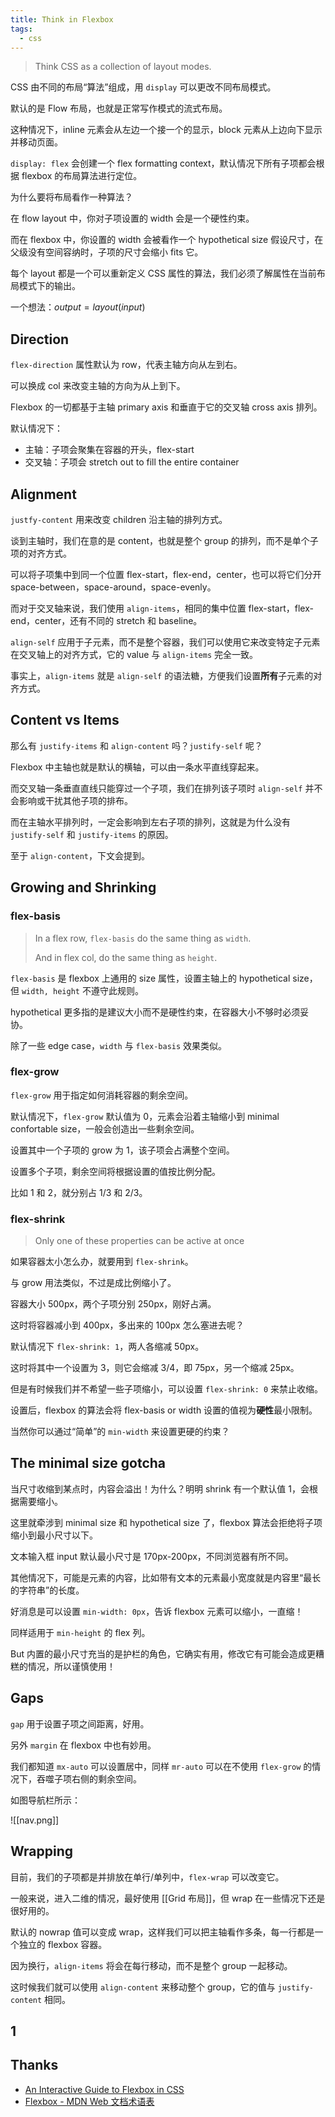 ```yaml
---
title: Think in Flexbox
tags:
  - css
---
```



> Think CSS as a collection of layout modes.

CSS 由不同的布局“算法”组成，用 `display` 可以更改不同布局模式。

默认的是 Flow 布局，也就是正常写作模式的流式布局。

这种情况下，inline 元素会从左边一个接一个的显示，block 元素从上边向下显示并移动页面。

`display: flex` 会创建一个 flex formatting context，默认情况下所有子项都会根据 flexbox 的布局算法进行定位。

为什么要将布局看作一种算法？

在 flow layout 中，你对子项设置的 width 会是一个硬性约束。

而在 flexbox 中，你设置的 width 会被看作一个 hypothetical size 假设尺寸，在父级没有空间容纳时，子项的尺寸会缩小 fits 它。

每个 layout 都是一个可以重新定义 CSS 属性的算法，我们必须了解属性在当前布局模式下的输出。

一个想法：$output = layout(input)$

## Direction

`flex-direction` 属性默认为 row，代表主轴方向从左到右。

可以换成 col 来改变主轴的方向为从上到下。

Flexbox 的一切都基于主轴 primary axis 和垂直于它的交叉轴 cross axis 排列。

默认情况下：

- 主轴：子项会聚集在容器的开头，flex-start
- 交叉轴：子项会 stretch out to fill the entire container

## Alignment

`justfy-content` 用来改变 children 沿主轴的排列方式。

谈到主轴时，我们在意的是 content，也就是整个 group 的排列，而不是单个子项的对齐方式。

可以将子项集中到同一个位置 flex-start，flex-end，center，也可以将它们分开 space-between，space-around，space-evenly。

而对于交叉轴来说，我们使用 `align-items`，相同的集中位置 flex-start，flex-end，center，还有不同的 stretch 和 baseline。

`align-self` 应用于子元素，而不是整个容器，我们可以使用它来改变特定子元素在交叉轴上的对齐方式，它的 value 与 `align-items` 完全一致。

事实上，`align-items` 就是 `align-self` 的语法糖，方便我们设置**所有**子元素的对齐方式。

## Content vs Items

那么有 `justify-items` 和 `align-content` 吗？`justify-self` 呢？

Flexbox 中主轴也就是默认的横轴，可以由一条水平直线穿起来。

而交叉轴一条垂直直线只能穿过一个子项，我们在排列该子项时 `align-self` 并不会影响或干扰其他子项的排布。

而在主轴水平排列时，一定会影响到左右子项的排列，这就是为什么没有 `justify-self` 和 `justify-items` 的原因。

至于 `align-content`，下文会提到。


## Growing and Shrinking

### flex-basis

> In a flex row, `flex-basis` do the same thing as `width`.
> 
> And in flex col, do the same thing as `height`.

`flex-basis` 是 flexbox 上通用的 size 属性，设置主轴上的 hypothetical size，但 `width, height` 不遵守此规则。

hypothetical 更多指的是建议大小而不是硬性约束，在容器大小不够时必须妥协。

除了一些 edge case，`width` 与 `flex-basis` 效果类似。

### flex-grow

`flex-grow` 用于指定如何消耗容器的剩余空间。

默认情况下，`flex-grow` 默认值为 0，元素会沿着主轴缩小到 minimal confortable size，一般会创造出一些剩余空间。

设置其中一个子项的 grow 为 1，该子项会占满整个空间。

设置多个子项，剩余空间将根据设置的值按比例分配。

比如 1 和 2，就分别占 1/3 和 2/3。

### flex-shrink

> Only one of these properties can be active at once

如果容器太小怎么办，就要用到 `flex-shrink`。

与 grow 用法类似，不过是成比例缩小了。

容器大小 500px，两个子项分别 250px，刚好占满。

这时将容器减小到 400px，多出来的 100px 怎么塞进去呢？

默认情况下 `flex-shrink: 1`，两人各缩减 50px。

这时将其中一个设置为 3，则它会缩减 3/4，即 75px，另一个缩减 25px。

但是有时候我们并不希望一些子项缩小，可以设置 `flex-shrink: 0` 来禁止收缩。

设置后，flexbox 的算法会将 flex-basis or width 设置的值视为**硬性**最小限制。

当然你可以通过“简单”的 `min-width` 来设置更硬的约束？


## The minimal size gotcha

当尺寸收缩到某点时，内容会溢出！为什么？明明 shrink 有一个默认值 1，会根据需要缩小。

这里就牵涉到 minimal size 和 hypothetical size 了，flexbox 算法会拒绝将子项缩小到最小尺寸以下。

文本输入框 input 默认最小尺寸是 170px-200px，不同浏览器有所不同。

其他情况下，可能是元素的内容，比如带有文本的元素最小宽度就是内容里“最长的字符串”的长度。

好消息是可以设置 `min-width: 0px`，告诉 flexbox 元素可以缩小，一直缩！

同样适用于 `min-height` 的 flex 列。

But 内置的最小尺寸充当的是护栏的角色，它确实有用，修改它有可能会造成更糟糕的情况，所以谨慎使用！

## Gaps

`gap` 用于设置子项之间距离，好用。

另外 `margin` 在 flexbox 中也有妙用。

我们都知道 `mx-auto` 可以设置居中，同样 `mr-auto` 可以在不使用 `flex-grow` 的情况下，吞噬子项右侧的剩余空间。

如图导航栏所示：

![[nav.png]]


## Wrapping


目前，我们的子项都是并排放在单行/单列中，`flex-wrap` 可以改变它。

一般来说，进入二维的情况，最好使用 [[Grid 布局]]，但 wrap 在一些情况下还是很好用的。

默认的 nowrap 值可以变成 wrap，这样我们可以把主轴看作多条，每一行都是一个独立的 flexbox 容器。

因为换行，`align-items` 将会在每行移动，而不是整个 group 一起移动。

这时候我们就可以使用 `align-content` 来移动整个 group，它的值与 `justify-content` 相同。



## 1 



## Thanks

- [An Interactive Guide to Flexbox in CSS](https://www.joshwcomeau.com/css/interactive-guide-to-flexbox)
- [Flexbox - MDN Web 文档术语表](https://developer.mozilla.org/zh-CN/docs/Glossary/Flexbox)